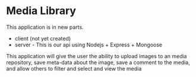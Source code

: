 # Media Library

This application is in new parts.

- client (not yet created)
- server - This is our api using Nodejs + Express + Mongoose

<p>This application will give the user the ability to upload 
images to an media repository, save meta-data about the image, 
save a comment to the media, and allow others to filter and 
select and view the media</p>
